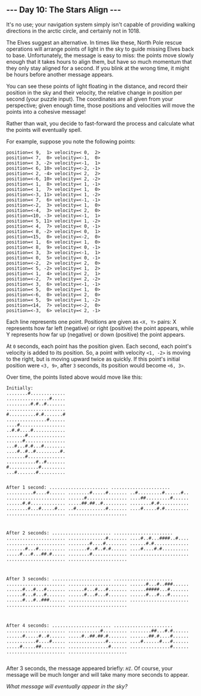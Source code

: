 <h2>--- Day 10: The Stars Align ---</h2><p>It&apos;s no use; your navigation system simply isn&apos;t capable of providing <span title="At the iceberg, use any lane to turn left. Then, swim for eight thousand miles.">walking directions</span> in the arctic circle, and certainly not in 1018.</p>
<p>The Elves suggest an alternative. In times like these, North Pole rescue operations will arrange points of light in the sky to guide missing Elves back to base. Unfortunately, the message is easy to miss: the points move slowly enough that it takes hours to align them, but have so much momentum that they only stay aligned for a second. If you blink at the wrong time, it might be hours before another message appears.</p>
<p>You can see these points of light floating in the distance, and record their position in the sky and their velocity, the relative change in position per second (your puzzle input). The coordinates are all given from your perspective; given enough time, those positions and velocities will move the points into a cohesive message!</p>
<p>Rather than wait, you decide to fast-forward the process and calculate what the points will eventually spell.</p>
<p>For example, suppose you note the following points:</p>
<pre><code>position=&lt; 9,  1&gt; velocity=&lt; 0,  2&gt;
position=&lt; 7,  0&gt; velocity=&lt;-1,  0&gt;
position=&lt; 3, -2&gt; velocity=&lt;-1,  1&gt;
position=&lt; 6, 10&gt; velocity=&lt;-2, -1&gt;
position=&lt; 2, -4&gt; velocity=&lt; 2,  2&gt;
position=&lt;-6, 10&gt; velocity=&lt; 2, -2&gt;
position=&lt; 1,  8&gt; velocity=&lt; 1, -1&gt;
position=&lt; 1,  7&gt; velocity=&lt; 1,  0&gt;
position=&lt;-3, 11&gt; velocity=&lt; 1, -2&gt;
position=&lt; 7,  6&gt; velocity=&lt;-1, -1&gt;
position=&lt;-2,  3&gt; velocity=&lt; 1,  0&gt;
position=&lt;-4,  3&gt; velocity=&lt; 2,  0&gt;
position=&lt;10, -3&gt; velocity=&lt;-1,  1&gt;
position=&lt; 5, 11&gt; velocity=&lt; 1, -2&gt;
position=&lt; 4,  7&gt; velocity=&lt; 0, -1&gt;
position=&lt; 8, -2&gt; velocity=&lt; 0,  1&gt;
position=&lt;15,  0&gt; velocity=&lt;-2,  0&gt;
position=&lt; 1,  6&gt; velocity=&lt; 1,  0&gt;
position=&lt; 8,  9&gt; velocity=&lt; 0, -1&gt;
position=&lt; 3,  3&gt; velocity=&lt;-1,  1&gt;
position=&lt; 0,  5&gt; velocity=&lt; 0, -1&gt;
position=&lt;-2,  2&gt; velocity=&lt; 2,  0&gt;
position=&lt; 5, -2&gt; velocity=&lt; 1,  2&gt;
position=&lt; 1,  4&gt; velocity=&lt; 2,  1&gt;
position=&lt;-2,  7&gt; velocity=&lt; 2, -2&gt;
position=&lt; 3,  6&gt; velocity=&lt;-1, -1&gt;
position=&lt; 5,  0&gt; velocity=&lt; 1,  0&gt;
position=&lt;-6,  0&gt; velocity=&lt; 2,  0&gt;
position=&lt; 5,  9&gt; velocity=&lt; 1, -2&gt;
position=&lt;14,  7&gt; velocity=&lt;-2,  0&gt;
position=&lt;-3,  6&gt; velocity=&lt; 2, -1&gt;
</code></pre>
<p>Each line represents one point. Positions are given as <code>&lt;X, Y&gt;</code> pairs: X represents how far left (negative) or right (positive) the point appears, while Y represents how far up (negative) or down (positive) the point appears.</p>
<p>At <code>0</code> seconds, each point has the position given. Each second, each point&apos;s velocity is added to its position. So, a point with velocity <code>&lt;1, -2&gt;</code> is moving to the right, but is moving upward twice as quickly. If this point&apos;s initial position were <code>&lt;3, 9&gt;</code>, after <code>3</code> seconds, its position would become <code>&lt;6, 3&gt;</code>.</p>
<p>Over time, the points listed above would move like this:</p>
<pre><code>Initially:
........#.............
................#.....
.........#.#..#.......
......................
#..........#.#.......#
...............#......
....#.................
..#.#....#............
.......#..............
......#...............
...#...#.#...#........
....#..#..#.........#.
.......#..............
...........#..#.......
#...........#.........
...#.......#..........

After 1 second:
......................
......................
..........#....#......
........#.....#.......
..#.........#......#..
......................
......#...............
....##.........#......
......#.#.............
.....##.##..#.........
........#.#...........
........#...#.....#...
..#...........#.......
....#.....#.#.........
......................
......................

After 2 seconds:
......................
......................
......................
..............#.......
....#..#...####..#....
......................
........#....#........
......#.#.............
.......#...#..........
.......#..#..#.#......
....#....#.#..........
.....#...#...##.#.....
........#.............
......................
......................
......................

After 3 seconds:
......................
......................
......................
......................
......#...#..###......
......#...#...#.......
......#...#...#.......
......#####...#.......
......#...#...#.......
......#...#...#.......
......#...#...#.......
......#...#..###......
......................
......................
......................
......................

After 4 seconds:
......................
......................
......................
............#.........
........##...#.#......
......#.....#..#......
.....#..##.##.#.......
.......##.#....#......
...........#....#.....
..............#.......
....#......#...#......
.....#.....##.........
...............#......
...............#......
......................
......................
</code></pre>
<p>After 3 seconds, the message appeared briefly: <code><em>HI</em></code>. Of course, your message will be much longer and will take many more seconds to appear.</p>
<p><em>What message will eventually appear in the sky?</em></p>

